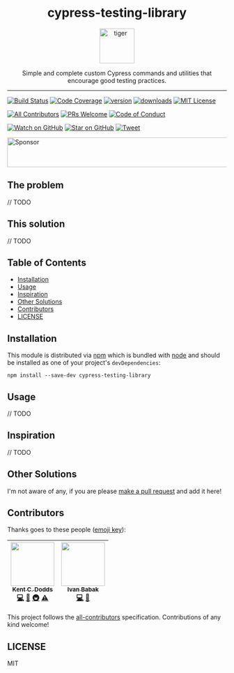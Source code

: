 <div align="center">
<h1>cypress-testing-library</h1>

<a href="https://www.emojione.com/emoji/1f405">
<img height="80" width="80" alt="tiger" src="https://raw.githubusercontent.com/kentcdodds/cypress-testing-library/master/other/tiger.png" />
</a>

<p>Simple and complete custom Cypress commands and utilities that encourage good testing practices.</p>
</div>

<hr />

[![Build Status][build-badge]][build]
[![Code Coverage][coverage-badge]][coverage]
[![version][version-badge]][package]
[![downloads][downloads-badge]][npmtrends]
[![MIT License][license-badge]][license]

[![All Contributors](https://img.shields.io/badge/all_contributors-2-orange.svg?style=flat-square)](#contributors)
[![PRs Welcome][prs-badge]][prs]
[![Code of Conduct][coc-badge]][coc]

[![Watch on GitHub][github-watch-badge]][github-watch]
[![Star on GitHub][github-star-badge]][github-star]
[![Tweet][twitter-badge]][twitter]

<a href="https://app.codesponsor.io/link/PKGFLnhDiFvsUA5P4kAXfiPs/kentcdodds/cypress-testing-library" rel="nofollow"><img src="https://app.codesponsor.io/embed/PKGFLnhDiFvsUA5P4kAXfiPs/kentcdodds/cypress-testing-library.svg" style="width: 888px; height: 68px;" alt="Sponsor" /></a>

## The problem

// TODO

## This solution

// TODO

## Table of Contents

<!-- START doctoc generated TOC please keep comment here to allow auto update -->

<!-- DON'T EDIT THIS SECTION, INSTEAD RE-RUN doctoc TO UPDATE -->

* [Installation](#installation)
* [Usage](#usage)
* [Inspiration](#inspiration)
* [Other Solutions](#other-solutions)
* [Contributors](#contributors)
* [LICENSE](#license)

<!-- END doctoc generated TOC please keep comment here to allow auto update -->

## Installation

This module is distributed via [npm][npm] which is bundled with [node][node] and
should be installed as one of your project's `devDependencies`:

```
npm install --save-dev cypress-testing-library
```

## Usage

// TODO

## Inspiration

// TODO

## Other Solutions

I'm not aware of any, if you are please [make a pull request][prs] and add it
here!

## Contributors

Thanks goes to these people ([emoji key][emojis]):

<!-- ALL-CONTRIBUTORS-LIST:START - Do not remove or modify this section -->

<!-- prettier-ignore -->
| [<img src="https://avatars.githubusercontent.com/u/1500684?v=3" width="100px;"/><br /><sub><b>Kent C. Dodds</b></sub>](https://kentcdodds.com)<br />[💻](https://github.com/kentcdodds/cypress-testing-library/commits?author=kentcdodds "Code") [📖](https://github.com/kentcdodds/cypress-testing-library/commits?author=kentcdodds "Documentation") [🚇](#infra-kentcdodds "Infrastructure (Hosting, Build-Tools, etc)") [⚠️](https://github.com/kentcdodds/cypress-testing-library/commits?author=kentcdodds "Tests") | [<img src="https://avatars2.githubusercontent.com/u/498274?v=4" width="100px;"/><br /><sub><b>Ivan Babak</b></sub>](https://sompylasar.github.io)<br />[💻](https://github.com/kentcdodds/cypress-testing-library/commits?author=sompylasar "Code") [🤔](#ideas-sompylasar "Ideas, Planning, & Feedback") |
| :---: | :---: |

<!-- ALL-CONTRIBUTORS-LIST:END -->

This project follows the [all-contributors][all-contributors] specification.
Contributions of any kind welcome!

## LICENSE

MIT

[npm]: https://www.npmjs.com/
[node]: https://nodejs.org
[build-badge]: https://img.shields.io/travis/kentcdodds/cypress-testing-library.svg?style=flat-square
[build]: https://travis-ci.org/kentcdodds/cypress-testing-library
[coverage-badge]: https://img.shields.io/codecov/c/github/kentcdodds/cypress-testing-library.svg?style=flat-square
[coverage]: https://codecov.io/github/kentcdodds/cypress-testing-library
[version-badge]: https://img.shields.io/npm/v/cypress-testing-library.svg?style=flat-square
[package]: https://www.npmjs.com/package/cypress-testing-library
[downloads-badge]: https://img.shields.io/npm/dm/cypress-testing-library.svg?style=flat-square
[npmtrends]: http://www.npmtrends.com/cypress-testing-library
[license-badge]: https://img.shields.io/npm/l/cypress-testing-library.svg?style=flat-square
[license]: https://github.com/kentcdodds/cypress-testing-library/blob/master/LICENSE
[prs-badge]: https://img.shields.io/badge/PRs-welcome-brightgreen.svg?style=flat-square
[prs]: http://makeapullrequest.com
[donate-badge]: https://img.shields.io/badge/$-support-green.svg?style=flat-square
[coc-badge]: https://img.shields.io/badge/code%20of-conduct-ff69b4.svg?style=flat-square
[coc]: https://github.com/kentcdodds/cypress-testing-library/blob/master/other/CODE_OF_CONDUCT.md
[github-watch-badge]: https://img.shields.io/github/watchers/kentcdodds/cypress-testing-library.svg?style=social
[github-watch]: https://github.com/kentcdodds/cypress-testing-library/watchers
[github-star-badge]: https://img.shields.io/github/stars/kentcdodds/cypress-testing-library.svg?style=social
[github-star]: https://github.com/kentcdodds/cypress-testing-library/stargazers
[twitter]: https://twitter.com/intent/tweet?text=Check%20out%20cypress-testing-library%20by%20%40kentcdodds%20https%3A%2F%2Fgithub.com%2Fkentcdodds%2Fcypress-testing-library%20%F0%9F%91%8D
[twitter-badge]: https://img.shields.io/twitter/url/https/github.com/kentcdodds/cypress-testing-library.svg?style=social
[emojis]: https://github.com/kentcdodds/all-contributors#emoji-key
[all-contributors]: https://github.com/kentcdodds/all-contributors
